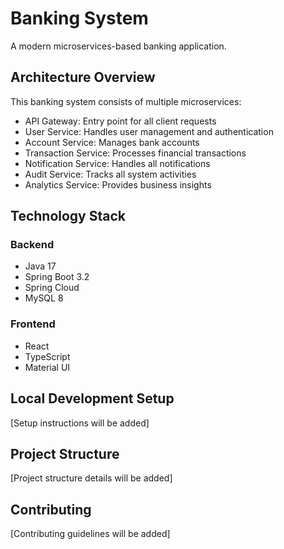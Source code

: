# Banking System

A modern microservices-based banking application.

## Architecture Overview

This banking system consists of multiple microservices:
- API Gateway: Entry point for all client requests
- User Service: Handles user management and authentication
- Account Service: Manages bank accounts
- Transaction Service: Processes financial transactions
- Notification Service: Handles all notifications
- Audit Service: Tracks all system activities
- Analytics Service: Provides business insights

## Technology Stack

### Backend
- Java 17
- Spring Boot 3.2
- Spring Cloud
- MySQL 8

### Frontend
- React
- TypeScript
- Material UI

## Local Development Setup

[Setup instructions will be added]

## Project Structure

[Project structure details will be added]

## Contributing

[Contributing guidelines will be added]

